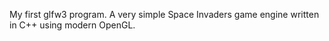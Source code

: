 My first glfw3 program. A very simple Space Invaders game engine written in C++ using modern OpenGL.
